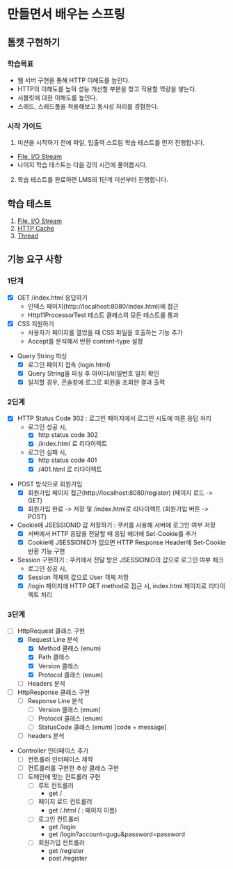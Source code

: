 # 만들면서 배우는 스프링

## 톰캣 구현하기

### 학습목표

- 웹 서버 구현을 통해 HTTP 이해도를 높인다.
- HTTP의 이해도를 높혀 성능 개선할 부분을 찾고 적용할 역량을 쌓는다.
- 서블릿에 대한 이해도를 높인다.
- 스레드, 스레드풀을 적용해보고 동시성 처리를 경험한다.

### 시작 가이드

1. 미션을 시작하기 전에 파일, 입출력 스트림 학습 테스트를 먼저 진행합니다.

- [File, I/O Stream](study/src/test/java/study)
- 나머지 학습 테스트는 다음 강의 시간에 풀어봅시다.

2. 학습 테스트를 완료하면 LMS의 1단계 미션부터 진행합니다.

## 학습 테스트

1. [File, I/O Stream](study/src/test/java/study)
2. [HTTP Cache](study/src/test/java/cache)
3. [Thread](study/src/test/java/thread)

## 기능 요구 사항

### 1단계

- [x] GET /index.html 응답하기
  - 인덱스 페이지(http://localhost:8080/index.html)에 접근
  - Http11ProcessorTest 테스트 클래스의 모든 테스트를 통과
- [x] CSS 지원하기
  - 사용자가 페이지를 열었을 때 CSS 파일을 호출하는 기능 추가
  - Accept를 분석해서 반환 content-type 설정
- Query String 파싱
  - [x] 로그인 페이지 접속 (login.html)
  - [x] Query String을 파싱 후 아이디/비밀번호 일치 확인
  - [x] 일치할 경우, 콘솔창에 로그로 회원을 조회한 결과 출력

### 2딘계

- [x] HTTP Status Code 302 : 로그인 페이지에서 로그인 시도에 따른 응답 처리
  - 로그인 성공 시,
    - [x] http status code 302
    - [x] /index.html 로 리다이렉트
  - 로그인 실패 시,
    - [x] http status code 401
    - [x] /401.html 로 리다이렉트

- POST 방식으로 회원가입
  - [x] 회원가입 페이지 접근(http://localhost:8080/register) (페이지 로드 -> GET)
  - [x] 회원가입 완료 -> 저장 및 /index.html로 리다이렉트 (회원가입 버튼 -> POST)

- Cookie에 JSESSIONID 값 저장하기 : 쿠키를 사용해 서버에 로그인 여부 저장
  - [x] 서버에서 HTTP 응답을 전달할 때 응답 헤더에 Set-Cookie를 추가
  - [x] Cookie에 JSESSIONID가 없으면 HTTP Response Header에 Set-Cookie 반환 기능 구현

- Session 구현하기 : 쿠키에서 전달 받은 JSESSIONID의 값으로 로그인 여부 체크
  - 로그인 성공 시,
  - [x] Session 객체의 값으로 User 객체 저장
  - [x] /login 페이지에 HTTP GET method로 접근 시, index.html 페이지로 리다이렉트 처리

### 3단계

- [ ] HttpRequest 클래스 구현
  - [x] Request Line 분석
    - [x] Method 클래스 (enum)
    - [x] Path 클래스
    - [x] Version 클래스
    - [x] Protocol 클래스 (enum)
  - [ ] Headers 분석

- [ ] HttpResponse 클래스 구현
  - [ ] Response Line 분석
    - [ ] Version 클래스 (enum)
    - [ ] Protocol 클래스 (enum)
    - [ ] StatusCode 클래스 (enum) [code + message]
  - [ ] headers 분석

- Controller 인터페이스 추가
  - [ ] 컨트롤러 인터페이스 제작
  - [ ] 컨트롤러를 구현한 추상 클래스 구현
  - [ ] 도메인에 맞는 컨트롤러 구현
    - [ ] 루트 컨트롤러
      - get /
    - [ ] 페이지 로드 컨트롤러
      - get /*.html (* : 페이지 이름)
    - [ ] 로그인 컨트롤러
      - get /login
      - get /login?account=gugu&password=password
    - [ ] 회원가입 컨트롤러
      - get /register
      - post /register

